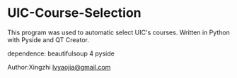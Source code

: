 UIC-Course-Selection
====================

This program was used to automatic select UIC's courses. 
Written in Python with Pyside and QT Creator.

dependence:
beautifulsoup 4 
pyside



Author:Xingzhi 
lvyaojia@gmail.com